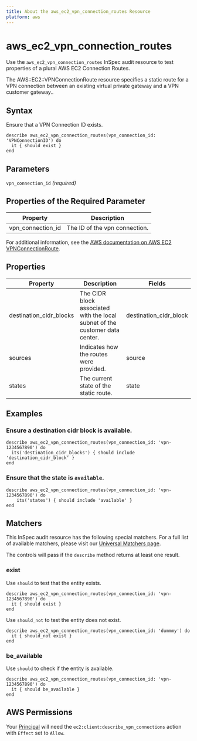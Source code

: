 ```yaml
---
title: About the aws_ec2_vpn_connection_routes Resource
platform: aws
---
```


# aws\_ec2\_vpn\_connection\_routes

Use the `aws_ec2_vpn_connection_routes` InSpec audit resource to test properties of a plural AWS EC2 Connection Routes.

The AWS::EC2::VPNConnectionRoute resource specifies a static route for a VPN connection between an existing virtual private gateway and a VPN customer gateway..

## Syntax

Ensure that a VPN Connection ID exists.

    describe aws_ec2_vpn_connection_routes(vpn_connection_id: 'VPNConnectionID') do
      it { should exist }
    end

## Parameters

`vpn_connection_id` _(required)_

## Properties of the Required Parameter

| Property | Description|
| --- | --- |
| vpn_connection_id | The ID of the vpn connection. |

For additional information, see the [AWS documentation on AWS EC2 VPNConnectionRoute](https://docs.aws.amazon.com/AWSCloudFormation/latest/UserGuide/aws-resource-ec2-vpn-connection-route.html).

## Properties

| Property | Description | Fields |
| --- | --- | --- |
| destination_cidr_blocks | The CIDR block associated with the local subnet of the customer data center. | destination_cidr_block |
| sources | Indicates how the routes were provided. | source |
| states | The current state of the static route. | state |

## Examples

### Ensure a destination cidr block is available.
    describe aws_ec2_vpn_connection_routes(vpn_connection_id: 'vpn-1234567890') do
      its('destination_cidr_blocks') { should include 'destination_cidr_block' }
    end

### Ensure that the state is `available`.
    describe aws_ec2_vpn_connection_routes(vpn_connection_id: 'vpn-1234567890') do
        its('states') { should include 'available' }
    end

## Matchers

This InSpec audit resource has the following special matchers. For a full list of available matchers, please visit our [Universal Matchers page](https://www.inspec.io/docs/reference/matchers/).

The controls will pass if the `describe` method returns at least one result.

### exist

Use `should` to test that the entity exists.

    describe aws_ec2_vpn_connection_routes(vpn_connection_id: 'vpn-1234567890') do
      it { should exist }
    end

Use `should_not` to test the entity does not exist.

    describe aws_ec2_vpn_connection_routes(vpn_connection_id: 'dummmy') do
      it { should_not exist }
    end

### be_available

Use `should` to check if the entity is available.

    describe aws_ec2_vpn_connection_routes(vpn_connection_id: 'vpn-1234567890') do
      it { should be_available }
    end

## AWS Permissions

Your [Principal](https://docs.aws.amazon.com/IAM/latest/UserGuide/intro-structure.html#intro-structure-principal) will need the `ec2:client:describe_vpn_connections` action with `Effect` set to `Allow`.